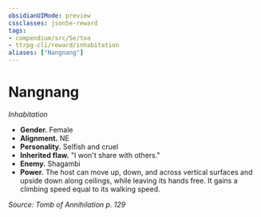 ```yaml
---
obsidianUIMode: preview
cssclasses: json5e-reward
tags:
- compendium/src/5e/toa
- ttrpg-cli/reward/inhabitation
aliases: ["Nangnang"]
---
```

# Nangnang
*Inhabitation*  

- **Gender.** Female  
- **Alignment.** NE  
- **Personality.** Selfish and cruel  
- **Inherited flaw.** "I won't share with others."  
- **Enemy.** Shagambi  
- **Power.** The host can move up, down, and across vertical surfaces and upside down along ceilings, while leaving its hands free. It gains a climbing speed equal to its walking speed.  

*Source: Tomb of Annihilation p. 129*